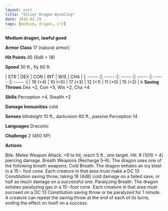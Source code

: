```yaml
---
layout: post
title: "Silver Dragon Wyrmling"
date: 2016-02-29
tags: [medium, dragon, cr2]
---
```


**Medium dragon, lawful good**

**Armor Class** 17 (natural armor)

**Hit Points** 45 (6d8 + 18)

**Speed** 30 ft., fly 60 ft.

|   STR   |   DEX   |   CON   |   INT   |   WIS   |   CHA   |
|: ----- :|: ----- :|: ----- :|: ----- :|: ----- :|: ----- :|
| 19 (+4) | 10 (+0) | 17 (+3) | 12 (+1) | 11 (+0) | 15 (+2) |
h
**Saving Throws** Dex +2, Con +5, Wis +2, Cha +4 

**Skills** Perception +4, Stealth +2 

**Damage Immunities** cold 

**Senses** blindsight 10 ft., darkvision 60 ft., passive Perception 14 

**Languages** Draconic 

**Challenge** 2 (450 XP) 

**Actions**

Bite. Melee Weapon Attack: +6 to hit, reach 5 ft., one target. Hit: 9 (1d10 + 4) piercing damage. Breath Weapons (Recharge 5–6). The dragon uses one of the following breath weapons. Cold Breath. The dragon exhales an icy blast in a 15-­‐ foot cone. Each creature in that area must make a DC 13 Constitution saving throw, taking 18 (4d8) cold damage on a failed save, or half as much damage on a successful one. Paralyzing Breath. The dragon exhales paralyzing gas in a 15-­‐foot cone. Each creature in that area must succeed on a DC 13 Constitution saving throw or be paralyzed for 1 minute. A creature can repeat the saving throw at the end of each of its turns, ending the effect on itself on a success.
